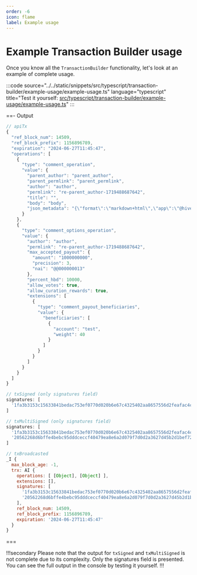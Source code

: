 ```yaml
---
order: -6
icon: flame
label: Example usage
---
```


# Example Transaction Builder usage

Once you know all the `TransactionBuilder` functionality, let's look at an example of complete usage.

:::code source="../../static/snippets/src/typescript/transaction-builder/example-usage/example-usage.ts" language="typescript" title="Test it yourself: [src/typescript/transaction-builder/example-usage/example-usage.ts](https://stackblitz.com/github/openhive-network/wax-doc-snippets?file=src%2Ftypescript%2Ftransaction-builder%2Fexample-usage%2Fexample-usage.ts&startScript=test-tb-example-usage)" :::

==- Output

```javascript
// apiTx
{
  "ref_block_num": 14509,
  "ref_block_prefix": 1156896789,
  "expiration": "2024-06-27T11:45:47",
  "operations": [
    {
      "type": "comment_operation",
      "value": {
        "parent_author": "parent_author",
        "parent_permlink": "parent_permlink",
        "author": "author",
        "permlink": "re-parent_author-1719488687642",
        "title": "",
        "body": "body",
        "json_metadata": "{\"format\":\"markdown+html\",\"app\":\"@hiveio/wax/1.27.6-rc1\",\"tags\":[\"tag\"],\"description\":\"description\"}"
      }
    },
    {
      "type": "comment_options_operation",
      "value": {
        "author": "author",
        "permlink": "re-parent_author-1719488687642",
        "max_accepted_payout": {
          "amount": "1000000000",
          "precision": 3,
          "nai": "@@000000013"
        },
        "percent_hbd": 10000,
        "allow_votes": true,
        "allow_curation_rewards": true,
        "extensions": [
          {
            "type": "comment_payout_beneficiaries",
            "value": {
              "beneficiaries": [
                {
                  "account": "test",
                  "weight": 40
                }
              ]
            }
          }
        ]
      }
    }
  ]
}

// txSigned (only signatures field)
signatures: [
  '1fa3b3153c15633841bedac753ef0770d020b6e67c4325402aa8657556d2feafac4c8ed7a3a7638e0cef5d50e01e91b6a17e8740161f1fda65a9331a02b9cc0ff9'
]

// txMultiSigned (only signatures field)
signatures: [
  '1fa3b3153c15633841bedac753ef0770d020b6e67c4325402aa8657556d2feafac4c8ed7a3a7638e0cef5d50e01e91b6a17e8740161f1fda65a9331a02b9cc0ff9',
  '20562268d6bffe4bebc95dddceccf40479ea8e6a2d079f7d0d2a3627d45b2d1bef7283852299b8a1d64444f89007b90bd92714c3aec8a541906bd0754419d85980'
]

// txBroadcasted
_I {
  max_block_age: -1,
  trx: AI {
    operations: [ [Object], [Object] ],
    extensions: [],
    signatures: [
      '1fa3b3153c15633841bedac753ef0770d020b6e67c4325402aa8657556d2feafac4c8ed7a3a7638e0cef5d50e01e91b6a17e8740161f1fda65a9331a02b9cc0ff9',
      '20562268d6bffe4bebc95dddceccf40479ea8e6a2d079f7d0d2a3627d45b2d1bef7283852299b8a1d64444f89007b90bd92714c3aec8a541906bd0754419d85980'
    ],
    ref_block_num: 14509,
    ref_block_prefix: 1156896789,
    expiration: '2024-06-27T11:45:47'
  }
}
```

===

!!!secondary
Please note that the output for `txSigned` and `txMultiSigned` is not complete due to its complexity. Only the signatures field is presented. You can see the full output in the console by testing it yourself.
!!!